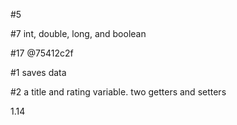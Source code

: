 <p>      </p>

<p>#5       </p>
<p>#7   int, double, long, and boolean    </p>
<p>#17   @75412c2f   </p>
<p>#1 saves data </p>
<p>#2 a title and rating variable. two getters and setters  </p>

<p>   1.14   </p>
<p>      </p>



